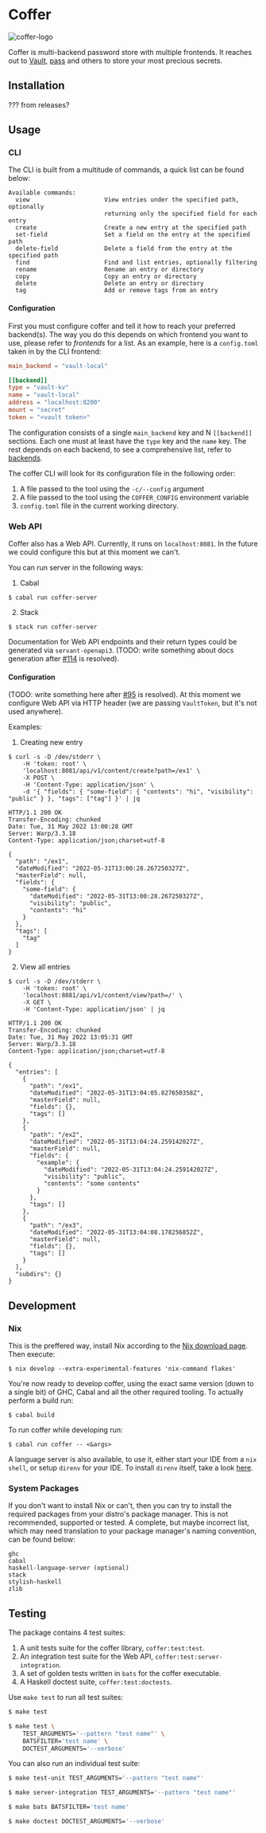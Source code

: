 <!--
 - SPDX-FileCopyrightText: 2022 Serokell <https://serokell.io>
 -
 - SPDX-License-Identifier: MPL-2.0
 -->

# Coffer

![coffer-logo](./logo.png "Coffer logo")

Coffer is multi-backend password store with multiple frontends. It reaches out to [Vault](https://www.vaultproject.io/), [pass](https://www.passwordstore.org/) and others to store your most precious secrets.

## Installation

??? from releases?

## Usage

### CLI

The CLI is built from a multitude of commands, a quick list can be found below:

```
Available commands:
  view                     View entries under the specified path, optionally
                           returning only the specified field for each entry
  create                   Create a new entry at the specified path
  set-field                Set a field on the entry at the specified path
  delete-field             Delete a field from the entry at the specified path
  find                     Find and list entries, optionally filtering
  rename                   Rename an entry or directory
  copy                     Copy an entry or directory
  delete                   Delete an entry or directory
  tag                      Add or remove tags from an entry
```

#### Configuration

First you must configure coffer and tell it how to reach your preferred backend(s). The way you do this depends on which frontend you want to use, please refer to *frontends* for a list. As an example, here is a `config.toml` taken in by the CLI frontend:

```toml
main_backend = "vault-local"

[[backend]]
type = "vault-kv"
name = "vault-local"
address = "localhost:8200"
mount = "secret"
token = "<vault token>"
```

The configuration consists of a single `main_backend` key and N `[[backend]]` sections. Each one must at least have the `type` key and the `name` key. The rest depends on each backend, to see a comprehensive list, refer to [backends](./docs/cli-backends-configuration.md).

The coffer CLI will look for its configuration file in the following order:
1. A file passed to the tool using the `-c/--config` argument
2. A file passed to the tool using the `COFFER_CONFIG` environment variable
3. `config.toml` file in the current working directory.

### Web API

Coffer also has a Web API. Currently, it runs on `localhost:8081`. In the future we could configure this but at this moment we can't.

You can run server in the following ways:
1. Cabal
```shell
$ cabal run coffer-server
```
2. Stack
```shell
$ stack run coffer-server
```

Documentation for Web API endpoints and their return types could be generated via `servant-openapi3`. (TODO: write something about docs generation after [#114](https://github.com/serokell/coffer/issues/114) is resolved).

#### Configuration
(TODO: write something here after [#95](https://github.com/serokell/coffer/issues/95) is resolved). At this moment we configure Web API via HTTP header (we are passing `VaultToken`, but it's not used anywhere).

Examples:
1. Creating new entry
```shell
$ curl -s -D /dev/stderr \
	-H 'token: root' \
	'localhost:8081/api/v1/content/create?path=/ex1' \
	-X POST \
	-H 'Content-Type: application/json' \
	-d '{ "fields": { "some-field": { "contents": "hi", "visibility": "public" } }, "tags": ["tag"] }' | jq

HTTP/1.1 200 OK
Transfer-Encoding: chunked
Date: Tue, 31 May 2022 13:00:28 GMT
Server: Warp/3.3.18
Content-Type: application/json;charset=utf-8

{
  "path": "/ex1",
  "dateModified": "2022-05-31T13:00:28.267250327Z",
  "masterField": null,
  "fields": {
    "some-field": {
      "dateModified": "2022-05-31T13:00:28.267250327Z",
      "visibility": "public",
      "contents": "hi"
    }
  },
  "tags": [
    "tag"
  ]
}

```
2. View all entries
```shell
$ curl -s -D /dev/stderr \
	-H 'token: root' \
	'localhost:8081/api/v1/content/view?path=/' \
	-X GET \
	-H 'Content-Type: application/json' | jq

HTTP/1.1 200 OK
Transfer-Encoding: chunked
Date: Tue, 31 May 2022 13:05:31 GMT
Server: Warp/3.3.18
Content-Type: application/json;charset=utf-8

{
  "entries": [
    {
      "path": "/ex1",
      "dateModified": "2022-05-31T13:04:05.827650358Z",
      "masterField": null,
      "fields": {},
      "tags": []
    },
    {
      "path": "/ex2",
      "dateModified": "2022-05-31T13:04:24.259142027Z",
      "masterField": null,
      "fields": {
        "example": {
          "dateModified": "2022-05-31T13:04:24.259142027Z",
          "visibility": "public",
          "contents": "some contents"
        }
      },
      "tags": []
    },
    {
      "path": "/ex3",
      "dateModified": "2022-05-31T13:04:08.178256852Z",
      "masterField": null,
      "fields": {},
      "tags": []
    }
  ],
  "subdirs": {}
}
```

## Development

### Nix

This is the preffered way, install Nix according to the [Nix download page](https://nixos.org/download.html "nix download"). Then execute:

```shell
$ nix develop --extra-experimental-features 'nix-command flakes'
```

You're now ready to develop coffer, using the exact same version (down to a single bit) of GHC, Cabal and all the other required tooling. To actually perform a build run:

```shell
$ cabal build
```

To run coffer while developing run:

```shell
$ cabal run coffer -- <&args>
```

A language server is also available, to use it, either start your IDE from a `nix shell`, or setup `direnv` for your IDE. To install `direnv` itself, take a look [here](https://direnv.net/ "direnv site").

### System Packages

If you don't want to install Nix or can't, then you can try to install the required packages from your distro's package manager. This is not recommended, supported or tested. A complete, but maybe incorrect list, which may need translation to your package manager's naming convention, can be found below:

```
ghc
cabal
haskell-language-server (optional)
stack
stylish-haskell
zlib
```

## Testing

The package contains 4 test suites:
1. A unit tests suite for the coffer library, `coffer:test:test`.
1. An integration test suite for the Web API, `coffer:test:server-integration`.
1. A set of golden tests written in `bats` for the coffer executable.
1. A Haskell doctest suite, `coffer:test:doctests`.

Use `make test` to run all test suites:

```sh
$ make test

$ make test \
    TEST_ARGUMENTS='--pattern "test name"' \
    BATSFILTER='test name' \
    DOCTEST_ARGUMENTS='--verbose'
```

You can also run an individual test suite:

```sh
$ make test-unit TEST_ARGUMENTS='--pattern "test name"'

$ make server-integration TEST_ARGUMENTS='--pattern "test name"'

$ make bats BATSFILTER='test name'

$ make doctest DOCTEST_ARGUMENTS='--verbose'
```
